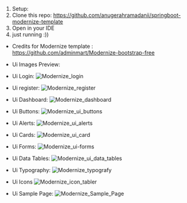 1. Setup:
2. Clone this repo: https://github.com/anugerahramadanii/springboot-modernize-template
3. Open in your IDE
4. just running :))

* Credits for Modernize template : https://github.com/adminmart/Modernize-bootstrap-free

* Ui Images Preview:
* Ui Login:
![Modernize_login](https://github.com/user-attachments/assets/cc1cc3df-0c9b-47d8-8fc0-2a3f8a3b9997)

* Ui register:
![Modernize_register](https://github.com/user-attachments/assets/fe744db9-66cb-41af-9d37-e3fe9cafc9ae)

* Ui Dashboard:
![Modernize_dashboard](https://github.com/user-attachments/assets/aa438a72-dc87-4284-bb01-b0cf0c38ab74)

* Ui Buttons:
![Modernize_ui_buttons](https://github.com/user-attachments/assets/b0b31cf5-fe46-41e0-89dc-603cb4f1ad64)

* Ui Alerts:
![Modernize_ui_alerts](https://github.com/user-attachments/assets/8c0c04e7-c4ba-4c55-ab8c-34c0a4d45059)

* Ui Cards:
![Modernize_ui_card](https://github.com/user-attachments/assets/83e8b277-173f-4778-baaa-e97f1139056f)

* Ui Forms:
![Modernize_ui-forms](https://github.com/user-attachments/assets/b5a6db83-f628-4072-b402-904fa089ba34)

* Ui Data Tables:
![Modernize_ui_data_tables](https://github.com/user-attachments/assets/c0047edf-15fa-4ec4-85ef-528e81332255)

* Ui Typography:
![Modernize_typografy](https://github.com/user-attachments/assets/79cc60aa-7bf1-4252-ab3c-d05a0430e457)

* Ui Icons
![Modernize_icon_tabler](https://github.com/user-attachments/assets/9294dbbe-4ebe-46d3-828c-b623826ca55a)

* Ui Sample Page:
![Modernize_Sample_Page](https://github.com/user-attachments/assets/6dea3099-5303-4ecc-9576-ed92cd561be9)

